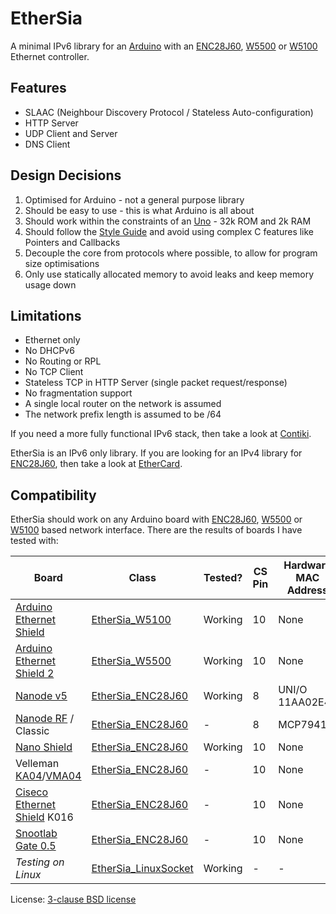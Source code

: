 EtherSia
========

A minimal IPv6 library for an [Arduino] with an [ENC28J60], [W5500] or [W5100] Ethernet controller.


Features
--------
- SLAAC (Neighbour Discovery Protocol / Stateless Auto-configuration)
- HTTP Server
- UDP Client and Server
- DNS Client


Design Decisions
----------------
1. Optimised for Arduino - not a general purpose library
2. Should be easy to use - this is what Arduino is all about
3. Should work within the constraints of an [Uno] - 32k ROM and 2k RAM
4. Should follow the [Style Guide] and avoid using complex C features like Pointers and Callbacks
5. Decouple the core from protocols where possible, to allow for program size optimisations
6. Only use statically allocated memory to avoid leaks and keep memory usage down


Limitations
-----------
- Ethernet only
- No DHCPv6
- No Routing or RPL
- No TCP Client
- Stateless TCP in HTTP Server (single packet request/response)
- No fragmentation support
- A single local router on the network is assumed
- The network prefix length is assumed to be /64

If you need a more fully functional IPv6 stack, then take a look at [Contiki].

EtherSia is an IPv6 only library. If you are looking for an IPv4 library for [ENC28J60],
then take a look at [EtherCard].


Compatibility
-------------

EtherSia should work on any Arduino board with [ENC28J60], [W5500] or [W5100] based network interface.
There are the results of boards I have tested with:

| Board                         | Class                  | Tested? | CS Pin | Hardware MAC Address |
|-------------------------------|------------------------|---------|--------|----------------------|
| [Arduino Ethernet Shield]     | [EtherSia_W5100]       | Working | 10     | None                 |
| [Arduino Ethernet Shield 2]   | [EtherSia_W5500]       | Working | 10     | None                 |
| [Nanode v5]                   | [EtherSia_ENC28J60]    | Working | 8      | UNI/O 11AA02E48      |
| [Nanode RF] / Classic         | [EtherSia_ENC28J60]    | -       | 8      | MCP79411             |
| [Nano Shield]                 | [EtherSia_ENC28J60]    | Working | 10     | None                 |
| Velleman [KA04]/[VMA04]       | [EtherSia_ENC28J60]    | -       | 10     | None                 |
| [Ciseco Ethernet Shield] K016 | [EtherSia_ENC28J60]    | -       | 10     | None                 |
| [Snootlab Gate 0.5]           | [EtherSia_ENC28J60]    | -       | 10     | None                 |
| _Testing on Linux_            | [EtherSia_LinuxSocket] | Working | -      | -                    |

License: [3-clause BSD license]


[Arduino]:                 http://www.arduino.cc/
[Uno]:                     http://www.arduino.cc/en/Main/ArduinoBoardUno
[Style Guide]:             http://www.arduino.cc/en/Reference/APIStyleGuide
[Contiki]:                 http://www.contiki-os.org/
[ENC28J60]:                http://www.microchip.com/ENC28J60
[W5500]:                   http://www.wiznet.io/product-item/w5500/
[W5100]:                   http://www.wiznet.io/product-item/w5100/
[EtherCard]:               http://github.com/jcw/ethercard
[3-clause BSD license]:    http://opensource.org/licenses/BSD-3-Clause

[EtherSia_ENC28J60]:       http://www.aelius.com/njh/ethersia/class_ether_sia___e_n_c28_j60.html
[EtherSia_LinuxSocket]:    http://www.aelius.com/njh/ethersia/class_ether_sia___linux_socket.html
[EtherSia_W5100]:          http://www.aelius.com/njh/ethersia/class_ether_sia___w5100.html
[EtherSia_W5500]:          http://www.aelius.com/njh/ethersia/class_ether_sia___w5500.html

[Arduino Ethernet Shield]:   https://www.arduino.cc/en/Main/ArduinoEthernetShield
[Arduino Ethernet Shield 2]: http://www.arduino.org/products/shields/arduino-ethernet-shield-2
[Nanode v5]:                 https://wiki.london.hackspace.org.uk/view/Project:Nanode
[Nanode RF]:                 http://ichilton.github.com/nanode/rf/build_guide.html
[Nano Shield]:               http://www.tweaking4all.com/hardware/arduino/arduino-enc28j60-ethernet/
[KA04]:                      http://www.vellemanprojects.eu/products/view/?id=412244
[VMA04]:                     http://www.vellemanprojects.eu/products/view/?id=412540
[Ciseco Ethernet Shield]:    http://openmicros.org/articles/88-ciseco-product-documentation/178-enc28j60-ethernet-shield-how-to-build
[Snootlab Gate 0.5]:         http://shop.snootlab.com/ethernet/85-gate.html
